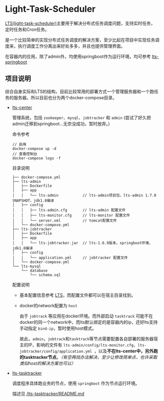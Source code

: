 # Light-Task-Scheduler

[LTS(light-task-scheduler)](http://git.oschina.net/hugui/light-task-scheduler)主要用于解决分布式任务调度问题，支持实时任务，定时任务和Cron任务。

是一个比较简单的实现分布式任务调度的解决方案，至少比起在项目中实现任务调度来，执行调度工作分离出来好处多多，并且也提供管理界面。

在容器内的应用，除了admin外，均使用springboot作为运行环境，均可参考 [lts-springboot](http://git.oschina.net/kennylee/lts-springboot)

## 项目说明

综合自身实际和LTS的结构，目前比较常用的部署方式一个管理服务器和一个跑任务的服务器。所以目前也分为两个docker-compose目录。

* [lts-center](./lts-center)

    管理系统，包括 `zookeeper`、`mysql`、`jobtracker` 和 `admin` (尝试了好久把admin迁移到springboot...无奈没成功，暂时放弃。)

    命令参考

    ```
    // 启用
    docker-compose up -d
    // 查看控制台
    docker-compose logs -f
    ```

    目录说明

    ```
    ├── docker-compose.yml
    ├── lts-admin
    │   ├── Dockerfile
    │   ├── app
    │   │   └── lts-admin           // lts-admin项目包，lts-admin 1.7.0 SNAPSHOT，jdk1.8编译
    │   ├── config
    │   │   ├── lts-admin.cfg       // lts-admin 配置文件
    │   │   ├── lts-monitor.cfg     // lts-monitor 配置文件
    │   │   └── server.xml          // tomcat配置文件
    │   └── docker-compose.yml
    ├── lts-jobtracker
    │   ├── Dockerfile
    │   ├── app
    │   │   └── lts-jobtracker.jar  // lts-1.6.9版本，springboot环境，jdk1.8编译
    │   ├── config
    │   │   └── application.yml     // jobtracker 配置文件
    │   └── docker-compose.yml
    └── lts-mysql
        └── database
            └── schema.sql
    ```

    配置说明

    * 基本配置信息参考 [LTS](http://git.oschina.net/hugui/light-task-scheduler)，而配置文件都可以在宿主目录找到。
    * docker的network配置为 `host`

    	由于 `jobtrack` 等应用在docker环境。而外部启动 `tasktrack` 可能不在docker的同一个network中，而lts默认绑定的是容器内的ip，还好lts支持手动指定 `bind-ip`，暂时使用host模式。
    	
    	故此，`admin`，`jobtrack`和`tasktrack`等节点需要配置各自部署的服务器宿主的IP，影响的文件有 `lts-admin/config/lts-monitor.cfg`、`lts-jobtracker/config/application.yml `，以及**不在lts-center中，另外跑的tasktracker节点**。*（有空再找办法解决，至少让修改简单点，也许采取类似host的解决方案也可以）*

* [lts-tasktracker](./lts-tasktracker)

	调度程序具体跑业务的节点，使用 `springboot` 作为节点运行环境。 
	
	描述见 [/lts-tasktracker/README.md](./lts-tasktracker/README.md)


